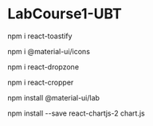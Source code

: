 # LabCourse1-UBT

npm i react-toastify

npm i @material-ui/icons

npm i react-dropzone

npm i react-cropper

npm install @material-ui/lab

npm install --save react-chartjs-2 chart.js
